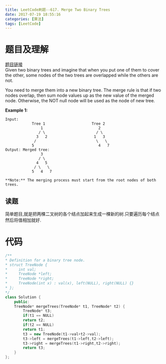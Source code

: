 ```yaml
---
title: LeetCode刷题--617. Merge Two Binary Trees
date: 2017-07-19 18:55:16
categories: [算法]
tags: [LeetCode]
---
```

[](#题目及理解 "题目及理解")题目及理解
=======================

[题目链接](https://leetcode.com/problems/merge-two-binary-trees/#/description)  
Given two binary trees and imagine that when you put one of them to cover the other, some nodes of the two trees are overlapped while the others are not.

You need to merge them into a new binary tree. The merge rule is that if two nodes overlap, then sum node values up as the new value of the merged node. Otherwise, the NOT null node will be used as the node of new tree.

**Example 1:**  
```
Input: 	
            Tree 1                     Tree 2                 
                1                         2                                      
               / \                       / \                                    
              3   2                     1   3                               
             /                           \   \                            
            5                             4   7                  
Output: Merged tree:	     
                3	    
               / \	   
              4   5	  
             / \   \ 	 
            5   4   7

**Note:** The merging process must start from the root nodes of both trees.
```

[](#读题 "读题")读题
--------------

简单题目,就是把两棵二叉树的各个结点加起来生成一棵新的树.只要遍历每个结点然后将值相加就好.

[](#代码 "代码")代码
==============
```c++
/** 
* Definition for a binary tree node. 
* struct TreeNode { 
*     int val; 
*     TreeNode *left; 
*     TreeNode *right; 
*     TreeNode(int x) : val(x), left(NULL), right(NULL) {} 
* }; 
*/
class Solution {
    public:    
    TreeNode* mergeTrees(TreeNode* t1, TreeNode* t2) {        
        TreeNode* t3;        
        if(t1 == NULL)            
        return t2;        
        if(t2 == NULL)            
        return t1;        
        t3 = new TreeNode(t1->val+t2->val);        
        t3->left = mergeTrees(t1->left,t2->left);        
        t3->right = mergeTrees(t1->right,t2->right);        
        return t3;    
    }
};
```